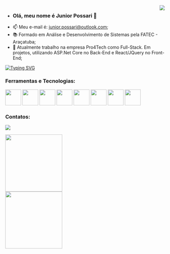 <img align="right" src="https://visitor-badge.laobi.icu/badge?page_id=Tellaz.visitor-badgee&color=green&style=flat-square" />

- ### Olá, meu nome é Junior Possari 👋
- 📫 Meu e-mail é: junior.possari@outlook.com;
- 📚 Formado em Análise e Desenvolvimento de Sistemas pela FATEC - Araçatuba; 
- 👜 Atualmente trabalho na empresa Pro4Tech como Full-Stack. Em projetos, utilizando ASP.Net Core no Back-End e React/JQuery no Front-End;
  
<p align="left">
  <a href="https://readme-typing-svg.herokuapp.com?color=0353B1&lines=Full-Stack+Developer;3%2B+years+of+coding+experience;Always+learninig+new+things)]></a>
</p>

[![Typing SVG](https://readme-typing-svg.herokuapp.com?color=0353B1&lines=Full-Stack+Developer;3%2B+years+of+coding+experience;Always+learninig+new+things)](https://git.io/typing-svg)

### Ferramentas e Tecnologias:

<img src="https://cdn.jsdelivr.net/gh/devicons/devicon/icons/git/git-original.svg" width="50" height="50"/> <img src="https://cdn.jsdelivr.net/gh/devicons/devicon/icons/dotnetcore/dotnetcore-original.svg" width="50" height="50"/> <img src="https://img.icons8.com/color/48/000000/microsoft-sql-server.png" width = "50" heigth = "50"/> <img src="https://img.icons8.com/nolan/64/c-sharp-logo.png" width = "50" heigth = "50"/> <img width="50" height="50" src="https://img.icons8.com/officel/40/react.png"/> <img src="https://img.icons8.com/color/48/javascript--v1.png" width = "50" heigth = "50"/> <img src="https://cdn.jsdelivr.net/gh/devicons/devicon/icons/jquery/jquery-original.svg" width="50" height="50"/> <img src="https://cdn.jsdelivr.net/gh/devicons/devicon/icons/azure/azure-original.svg" width="50" height="50"/> 

### Contatos:

<a href="https://www.linkedin.com/in/jpossari/" target="_blank"><img src="https://img.shields.io/badge/-LinkedIn-%230077B5?style=for-the-badge&logo=linkedin&logoColor=white" target="_blank"></a>   


<a href="https://github.com/JuniorPossari"> <img height="180em" src="https://github-readme-stats.vercel.app/api/top-langs/?username=JuniorPossari&layout=compact&langs_count=7&theme=dracula" />  
<img height="180em" src="https://github-readme-stats.vercel.app/api?username=JuniorPossari&show_icons=true&theme=dracula&include_all_commits=true&count_private=false"/>

